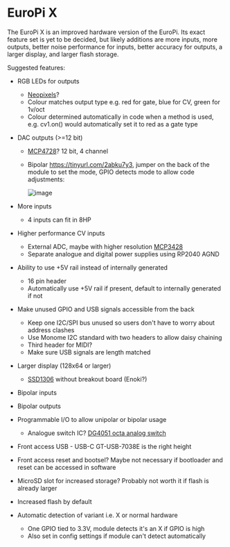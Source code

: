 # EuroPi X

The EuroPi X is an improved hardware version of the EuroPi. Its exact feature set is yet to be decided, but likely additions are more inputs, more outputs, better noise performance for inputs, better accuracy for outputs, a larger display, and larger flash storage.

Suggested features:
- RGB LEDs for outputs
  - [Neopixels](https://www.adafruit.com/product/4492?gclid=Cj0KCQjw2cWgBhDYARIsALggUhp21QpzSRPmMwkA5GLrfMsx_jSPfgyTrgrEi0MlV2bsC2WGbknoDSoaAqggEALw_wcB)?
  - Colour matches output type e.g. red for gate, blue for CV, green for 1v/oct
  - Colour determined automatically in code when a method is used, e.g. cv1.on() would automatically set it to red as a gate type
- DAC outputs (>=12 bit)
  - [MCP4728](https://shop.pimoroni.com/products/adafruit-mcp4728-quad-dac-with-eeprom-stemma-qt-qwiic?variant=31458498412627&currency=GBP&utm_source=google&utm_medium=cpc&utm_campaign=google+shopping?utm_source=google&utm_medium=surfaces&utm_campaign=shopping&gclid=Cj0KCQjwtsCgBhDEARIsAE7RYh3qANxNiQCtKDUFhGal1OTP4WOT_NSxUyUTKL1Pj_3x2VDyPnRayScaAk5DEALw_wcB)? 12 bit, 4 channel
  - Bipolar https://tinyurl.com/2abku7y3, jumper on the back of the module to set the mode, GPIO detects mode to allow code adjustments:

    ![image](https://user-images.githubusercontent.com/79809962/232499051-03726a7a-2504-42e1-a2b6-9dd00e95a89b.png)

- More inputs
  - 4 inputs can fit in 8HP
- Higher performance CV inputs
  - External ADC, maybe with higher resolution [MCP3428](https://www.microchip.com/en-us/product/mcp3428)
  - Separate analogue and digital power supplies using RP2040 AGND
- Ability to use +5V rail instead of internally generated
  - 16 pin header
  - Automatically use +5V rail if present, default to internally generated if not
- Make unused GPIO and USB signals accessible from the back
  - Keep one I2C/SPI bus unused so users don't have to worry about address clashes
  - Use Monome I2C standard with two headers to allow daisy chaining
  - Third header for MIDI?
  - Make sure USB signals are length matched
- Larger display (128x64 or larger)
  - [SSD1306](https://www.buydisplay.com/serial-spi-1-3-inch-128x64-oled-display-module-ssd1306-white-on-black) without breakout board (Enoki?) 
- Bipolar inputs
- Bipolar outputs
- Programmable I/O to allow unipolar or bipolar usage
  - Analogue switch IC? [DG4051 octa analog switch](https://www.mouser.co.uk/ProductDetail/Vishay-Siliconix/DG4051EEQ-T1-GE3?qs=367PjNmvCmmPtnHZ5hoXyA%3D%3D)
- Front access USB - USB-C GT-USB-7038E is the right height
- Front access reset and bootsel? Maybe not necessary if bootloader and reset can be accessed in software
- MicroSD slot for increased storage? Probably not worth it if flash is already larger
- Increased flash by default
- Automatic detection of variant i.e. X or normal hardware
  - One GPIO tied to 3.3V, module detects it's an X if GPIO is high
  - Also set in config settings if module can't detect automatically
